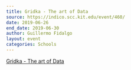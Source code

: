 ```yaml
---
title: Gridka - The art of Data
source: https://indico.scc.kit.edu/event/460/
date: 2019-06-26
end_date: 2019-06-30
author: Guillermo Fidalgo
layout: event
categories: Schools
---
```

[Gridka - The art of Data](https://indico.scc.kit.edu/event/460/)
